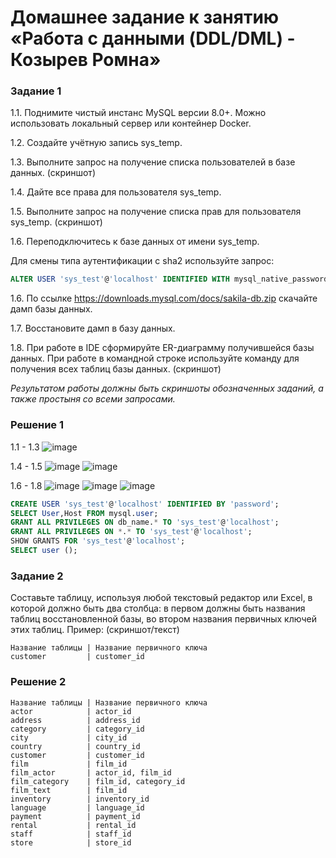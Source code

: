 # Домашнее задание к занятию «Работа с данными (DDL/DML) - Козырев Ромна»


### Задание 1

1.1. Поднимите чистый инстанс MySQL версии 8.0+. Можно использовать локальный сервер или контейнер Docker.

1.2. Создайте учётную запись sys_temp. 

1.3. Выполните запрос на получение списка пользователей в базе данных. (скриншот)

1.4. Дайте все права для пользователя sys_temp. 

1.5. Выполните запрос на получение списка прав для пользователя sys_temp. (скриншот)

1.6. Переподключитесь к базе данных от имени sys_temp.

Для смены типа аутентификации с sha2 используйте запрос: 
```sql
ALTER USER 'sys_test'@'localhost' IDENTIFIED WITH mysql_native_password BY 'password';
```
1.6. По ссылке https://downloads.mysql.com/docs/sakila-db.zip скачайте дамп базы данных.

1.7. Восстановите дамп в базу данных.

1.8. При работе в IDE сформируйте ER-диаграмму получившейся базы данных. При работе в командной строке используйте команду для получения всех таблиц базы данных. (скриншот)

*Результатом работы должны быть скриншоты обозначенных заданий, а также простыня со всеми запросами.*


### Решение 1

1.1 - 1.3
![image](https://github.com/user-attachments/assets/57181d09-922a-4c99-8fee-259ff36b7b3e)

1.4 - 1.5
![image](https://github.com/user-attachments/assets/fbcd918d-00d5-488e-8b0a-e27d6a04bc2e)
![image](https://github.com/user-attachments/assets/1e86c5f1-0b2a-465e-9d27-6aae540a3517)

1.6 - 1.8
![image](https://github.com/user-attachments/assets/0629a89a-a032-4b7d-8006-7cb74d9bf2ec)
![image](https://github.com/user-attachments/assets/dd4be9e0-66f7-4c07-af39-47c09768f761)
![image](https://github.com/user-attachments/assets/3a08b8c6-2c16-4dc0-85b0-42f1b4679121)


```sql
CREATE USER 'sys_test'@'localhost' IDENTIFIED BY 'password';
SELECT User,Host FROM mysql.user;
GRANT ALL PRIVILEGES ON db_name.* TO 'sys_test'@'localhost';
GRANT ALL PRIVILEGES ON *.* TO 'sys_test'@'localhost';
SHOW GRANTS FOR 'sys_test'@'localhost';
SELECT user ();
```

### Задание 2
Составьте таблицу, используя любой текстовый редактор или Excel, в которой должно быть два столбца: в первом должны быть названия таблиц восстановленной базы, во втором названия первичных ключей этих таблиц. Пример: (скриншот/текст)
```
Название таблицы | Название первичного ключа
customer         | customer_id
```

### Решение 2
```
Название таблицы | Название первичного ключа
actor            | actor_id
address          | address_id
category         | category_id
city             | city_id
country          | country_id
customer         | customer_id
film             | film_id
film_actor       | actor_id, film_id
film_category    | film_id, category_id
film_text        | film_id
inventory        | inventory_id
language         | language_id
payment          | payment_id
rental           | rental_id
staff            | staff_id
store            | store_id
```
